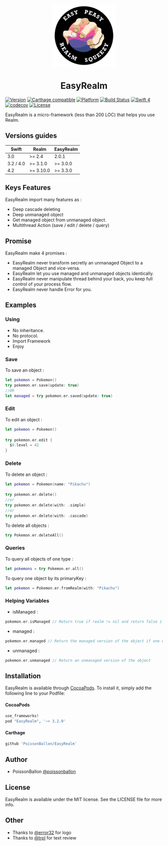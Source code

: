 <h3 align="center">
    <img src="Ressources/easy_realm_logo.png" width="200" />
</h3>
<h1 align="center">
  EasyRealm
</h1>


[![Version](https://img.shields.io/cocoapods/v/EasyRealm.svg?style=flat)](http://cocoapods.org/pods/EasyRealm)
[![Carthage compatible](https://img.shields.io/badge/Carthage-compatible-4BC51D.svg?style=flat)](https://github.com/Carthage/Carthage)
[![Platform](https://img.shields.io/cocoapods/p/EasyRealm.svg?style=flat)](http://cocoapods.org/pods/EasyRealm)
[![Build Status](https://travis-ci.org/PoissonBallon/EasyRealm.svg?branch=master)](https://travis-ci.org/PoissonBallon/EasyRealm)
[![Swift 4](https://img.shields.io/badge/Language-Swift%203-orange.svg)](https://developer.apple.com/swift/)
[![codecov](https://codecov.io/gh/PoissonBallon/EasyRealm/branch/master/graph/badge.svg)](https://codecov.io/gh/PoissonBallon/EasyRealm)
[![License](https://img.shields.io/cocoapods/l/EasyRealm.svg?style=flat)](http://cocoapods.org/pods/EasyRealm)

EasyRealm is a micro-framework (less than 200 LOC) that helps you use Realm.

## Versions guides

| Swift     | Realm     | EasyRealm |
|-----------|-----------|-----------|
| 3.0       | >= 2.4    | 2.0.1     |
| 3.2 / 4.0 | >= 3.1.0  | >= 3.0.0  |
| 4.2       | >= 3.10.0 | >= 3.3.0  |

## Keys Features

EasyRealm import many features as :

* Deep cascade deleting
* Deep unmanaged object
* Get managed object from unmanaged object.
* Multithread Action (save / edit / delete / query)

## Promise

EasyRealm make 4 promises :

* EasyRealm never transform secretly an unmanaged Object to a managed Object and vice-versa.
* EasyRealm let you use managed and unmanaged objects identically.
* EasyRealm never manipulate thread behind your back, you keep full control of your process flow.
* EasyRealm never handle Error for you.

## Examples

### Using

* No inheritance.
* No protocol.
* Import Framework
* Enjoy

### Save

To save an object :

```swift
let pokemon = Pokemon()
try pokemon.er.save(update: true)
//OR
let managed = try pokemon.er.saved(update: true)
```

### Edit

To edit an object :

```swift
let pokemon = Pokemon()

try pokemon.er.edit {
  $0.level = 42
}
```


### Delete

To delete an object :

```swift
let pokemon = Pokemon(name: "Pikachu")

try pokemon.er.delete()
//or
try pokemon.er.delete(with: .simple)
//or
try pokemon.er.delete(with: .cascade)

```

To delete all objects :
```swift
try Pokemon.er.deleteAll()
```

### Queries

To query all objects of one type :
```swift
let pokemons = try Pokemon.er.all()
```

To query one object by its primaryKey :
```swift
let pokemon = Pokemon.er.fromRealm(with: "Pikachu")
```

### Helping Variables

* isManaged :
```swift
pokemon.er.isManaged // Return true if realm != nil and return false if realm == nil
```

* managed :
```swift
pokemon.er.managed // Return the managed version of the object if one exist in Realm Database
```

* unmanaged :
```swift
pokemon.er.unmanaged // Return an unmanaged version of the object
```


## Installation

EasyRealm is available through [CocoaPods](http://cocoapods.org). To install
it, simply add the following line to your Podfile:

#### CocoaPods
```ruby
use_frameworks!
pod "EasyRealm", '~> 3.2.0'
```

#### Carthage
```ruby
github 'PoissonBallon/EasyRealm'
```

## Author

* PoissonBallon [@poissonballon](https://twitter.com/poissonballon)

## License

EasyRealm is available under the MIT license. See the LICENSE file for more info.

## Other

* Thanks to [@error32](http://savinien.net/) for logo
* Thanks to [@trpl](https://github.com/trpl) for text review
